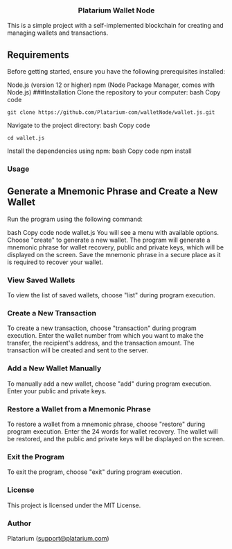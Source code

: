 <h3 align="center">Platarium Wallet Node</h3>

This is a simple project with a self-implemented blockchain for creating and managing wallets and transactions.

## Requirements <a name="getting_started"></a>
Before getting started, ensure you have the following prerequisites installed:

Node.js (version 12 or higher)
npm (Node Package Manager, comes with Node.js)
###Installation
Clone the repository to your computer:
bash
Copy code

```
git clone https://github.com/Platarium-com/walletNode/wallet.js.git
```

Navigate to the project directory:
bash
Copy code
```
cd wallet.js
```
Install the dependencies using npm:
bash
Copy code
npm install
### Usage
## Generate a Mnemonic Phrase and Create a New Wallet
Run the program using the following command:

bash
Copy code
node wallet.js
You will see a menu with available options. Choose "create" to generate a new wallet. The program will generate a mnemonic phrase for wallet recovery, public and private keys, which will be displayed on the screen. Save the mnemonic phrase in a secure place as it is required to recover your wallet.

### View Saved Wallets
To view the list of saved wallets, choose "list" during program execution.

### Create a New Transaction
To create a new transaction, choose "transaction" during program execution. Enter the wallet number from which you want to make the transfer, the recipient's address, and the transaction amount. The transaction will be created and sent to the server.

### Add a New Wallet Manually
To manually add a new wallet, choose "add" during program execution. Enter your public and private keys.

### Restore a Wallet from a Mnemonic Phrase
To restore a wallet from a mnemonic phrase, choose "restore" during program execution. Enter the 24 words for wallet recovery. The wallet will be restored, and the public and private keys will be displayed on the screen.

### Exit the Program
To exit the program, choose "exit" during program execution.

### License
This project is licensed under the MIT License.

### Author
Platarium (support@platarium.com)
